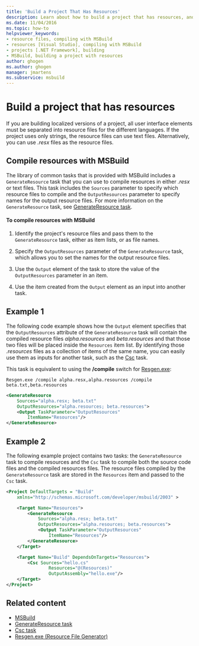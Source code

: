 ```yaml
---
title: 'Build a Project That Has Resources'
description: Learn about how to build a project that has resources, and how to compile resources by using MSBuild.
ms.date: 11/04/2016
ms.topic: how-to
helpviewer_keywords:
- resource files, compiling with MSBuild
- resources [Visual Studio], compiling with MSBuild
- projects [.NET Framework], building
- MSBuild, building a project with resources
author: ghogen
ms.author: ghogen
manager: jmartens
ms.subservice: msbuild
---
```

# Build a project that has resources

If you are building localized versions of a project, all user interface elements must be separated into resource files for the different languages. If the project uses only strings, the resource files can use text files. Alternatively, you can use *.resx* files as the resource files.

## Compile resources with MSBuild

The library of common tasks that is provided with MSBuild includes a `GenerateResource` task that you can use to compile resources in either *.resx* or text files. This task includes the `Sources` parameter to specify which resource files to compile and the `OutputResources` parameter to specify names for the output resource files. For more information on the `GenerateResource` task, see [GenerateResource task](../msbuild/generateresource-task.md).

#### To compile resources with MSBuild

1. Identify the project's resource files and pass them to the `GenerateResource` task, either as item lists, or as file names.

2. Specify the `OutputResources` parameter of the `GenerateResource` task, which allows you to set the names for the output resource files.

3. Use the `Output` element of the task to store the value of the `OutputResources` parameter in an item.

4. Use the item created from the `Output` element as an input into another task.

## Example 1

The following code example shows how the `Output` element specifies that the `OutputResources` attribute of the `GenerateResource` task will contain the compiled resource files *alpha.resources* and *beta.resources* and that those two files will be placed inside the `Resources` item list. By identifying those *.resources* files as a collection of items of the same name, you can easily use them as inputs for another task, such as the [Csc](../msbuild/csc-task.md) task.

This task is equivalent to using the **/compile** switch for [Resgen.exe](/dotnet/framework/tools/resgen-exe-resource-file-generator):

`Resgen.exe /compile alpha.resx,alpha.resources /compile beta.txt,beta.resources`

```xml
<GenerateResource
    Sources="alpha.resx; beta.txt"
    OutputResources="alpha.resources; beta.resources">
    <Output TaskParameter="OutputResources"
        ItemName="Resources"/>
</GenerateResource>
```

## Example 2

The following example project contains two tasks: the `GenerateResource` task to compile resources and the `Csc` task to compile both the source code files and the compiled resources files. The resource files compiled by the `GenerateResource` task are stored in the `Resources` item and passed to the `Csc` task.

```xml
<Project DefaultTargets = "Build"
    xmlns="http://schemas.microsoft.com/developer/msbuild/2003" >

    <Target Name="Resources">
        <GenerateResource
            Sources="alpha.resx; beta.txt"
            OutputResources="alpha.resources; beta.resources">
            <Output TaskParameter="OutputResources"
                ItemName="Resources"/>
        </GenerateResource>
    </Target>

    <Target Name="Build" DependsOnTargets="Resources">
        <Csc Sources="hello.cs"
                Resources="@(Resources)"
                OutputAssembly="hello.exe"/>
    </Target>
</Project>
```

## Related content

- [MSBuild](../msbuild/msbuild.md)
- [GenerateResource task](../msbuild/generateresource-task.md)
- [Csc task](../msbuild/csc-task.md)
- [Resgen.exe (Resource File Generator)](/dotnet/framework/tools/resgen-exe-resource-file-generator)
